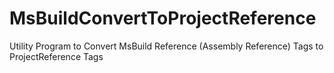 # MsBuildConvertToProjectReference
Utility Program to Convert MsBuild Reference (Assembly Reference) Tags to ProjectReference Tags
